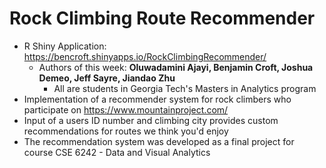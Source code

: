 # Rock Climbing Route Recommender
- R Shiny Application: https://bencroft.shinyapps.io/RockClimbingRecommender/
  - Authors of this week: **Oluwadamini Ajayi, Benjamin Croft, Joshua Demeo, Jeff Sayre, Jiandao Zhu**
    - All are students in Georgia Tech's Masters in Analytics program
- Implementation of a recommender system for rock climbers who participate on https://www.mountainproject.com/
- Input of a users ID number and climbing city provides custom recommendations for routes we think you'd enjoy
- The recommendation system was developed as a final project for course CSE 6242 - Data and Visual Analytics
